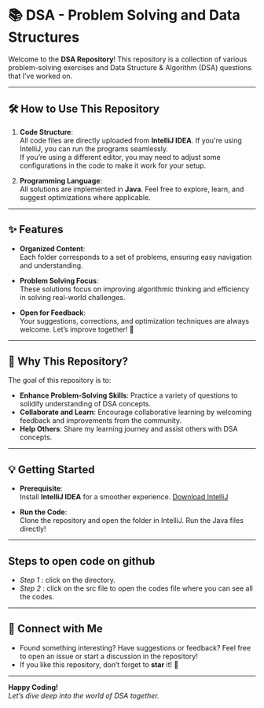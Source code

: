 # 📚 DSA - Problem Solving and Data Structures

Welcome to the **DSA Repository**! This repository is a collection of various problem-solving exercises and Data Structure & Algorithm (DSA) questions that I’ve worked on.

---

## 🛠️ How to Use This Repository

1. **Code Structure**:  
   All code files are directly uploaded from **IntelliJ IDEA**. If you're using IntelliJ, you can run the programs seamlessly.  
   If you’re using a different editor, you may need to adjust some configurations in the code to make it work for your setup.

2. **Programming Language**:  
   All solutions are implemented in **Java**. Feel free to explore, learn, and suggest optimizations where applicable.

---

## ✨ Features

- **Organized Content**:  
  Each folder corresponds to a set of problems, ensuring easy navigation and understanding.
  
- **Problem Solving Focus**:  
  These solutions focus on improving algorithmic thinking and efficiency in solving real-world challenges.

- **Open for Feedback**:  
  Your suggestions, corrections, and optimization techniques are always welcome. Let’s improve together! 🚀

---

## 🧐 Why This Repository?

The goal of this repository is to:

- **Enhance Problem-Solving Skills**: Practice a variety of questions to solidify understanding of DSA concepts.  
- **Collaborate and Learn**: Encourage collaborative learning by welcoming feedback and improvements from the community.  
- **Help Others**: Share my learning journey and assist others with DSA concepts.

---

## 💡 Getting Started

- **Prerequisite**:  
  Install **IntelliJ IDEA** for a smoother experience. [Download IntelliJ](https://www.jetbrains.com/idea/)  

- **Run the Code**:  
  Clone the repository and open the folder in IntelliJ. Run the Java files directly!

---

## Steps to open code on github
- *Step 1* : click on the directory.
- *Step 2* : click on the src file to open the codes file where you can see all the codes.

---

## 🔗 Connect with Me

- Found something interesting? Have suggestions or feedback? Feel free to open an issue or start a discussion in the repository!  
- If you like this repository, don’t forget to **star** it! 🌟

---

**Happy Coding!**  
*Let’s dive deep into the world of DSA together.*
